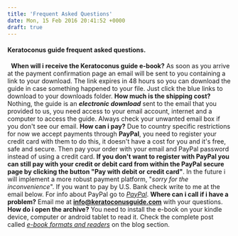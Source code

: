 ```yaml
---
title: 'Frequent Asked Questions'
date: Mon, 15 Feb 2016 20:41:52 +0000
draft: true
---
```

#### Keratoconus guide frequent asked questions.

  **When will i receive the Keratoconus guide e-book?** As soon as you arrive at the payment confirmation page an email will be sent to you containing a link to your download. The link expires in 48 hours so you can download the guide in case something happened to your file. Just click the blue links to download to your downloads folder. **How much is the shipping cost?** Nothing, the guide is an _**electronic download**_ sent to the email that you provided to us, you need access to your email account, internet and a computer to access the guide. Always check your unwanted email box if you don't see our email. **How can i pay?** Due to country specific restrictions for now we accept payments through **PayPal**, you need to register your credit card with them to do this, it doesn't have a cost for you and it's free, safe and secure. Then pay your order with your email and PayPal password instead of using a credit card. **If you don't want to register with PayPal you can still pay with your credit or debit card from within the PayPal secure page by clicking the button "Pay with debit or credit card"**. In the future i will implement a more robust payment platform, "_sorry for the inconvenience_". If you want to pay by U.S. Bank check write to me at the email below. For info about PayPal go to [_PayPal_](http://www.paypal.com). **Where can i call if i have a problem?** Email me at **info@keratoconusguide.com** with your questions. **How do i open the archive?** You need to install the e-book on your kindle device, computer or android tablet to read it. Check the complete post called [_e-book formats and readers_](https://www.keratoconusguide.com/2016/02/ebooks-and-readers/) on the blog section.
